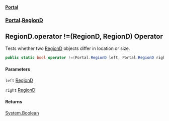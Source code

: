 #### [Portal](index.md 'index')
### [Portal](Portal.md 'Portal').[RegionD](RegionD.md 'Portal.RegionD')

## RegionD.operator !=(RegionD, RegionD) Operator

Tests whether two [RegionD](RegionD.md 'Portal.RegionD') objects differ in location or size.

```csharp
public static bool operator !=(Portal.RegionD left, Portal.RegionD right);
```
#### Parameters

<a name='Portal.RegionD.op_Inequality(Portal.RegionD,Portal.RegionD).left'></a>

`left` [RegionD](RegionD.md 'Portal.RegionD')

<a name='Portal.RegionD.op_Inequality(Portal.RegionD,Portal.RegionD).right'></a>

`right` [RegionD](RegionD.md 'Portal.RegionD')

#### Returns
[System.Boolean](https://docs.microsoft.com/en-us/dotnet/api/System.Boolean 'System.Boolean')